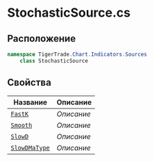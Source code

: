 
# StochasticSource.cs
## Расположение
```csharp
namespace TigerTrade.Chart.Indicators.Sources  
    class StochasticSource
```

## Свойства
| Название | Описание |
| --- | --- |
| [`FastK`](./svoistva/FastK.md) | *Описание* |
| [`Smooth`](./svoistva/Smooth.md) | *Описание* |
| [`SlowD`](./svoistva/SlowD.md) | *Описание* |
| [`SlowDMaType`](./svoistva/SlowDMaType.md) | *Описание* |
